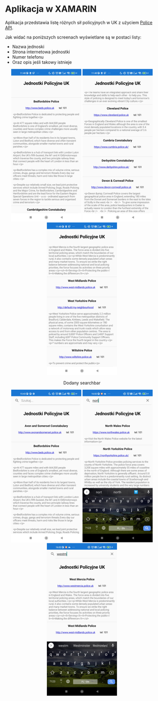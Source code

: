 # Aplikacja w XAMARIN

Aplikacja przedstawia listę różnych sił policyjnych w UK z użyciem [Police API](https://data.police.uk/docs/).

Jak widać na poniższych screenach wyświetlane są w postaci listy:
 - Nazwa jednoski
 - Strona internetowa jednostki
 - Numer telefonu
 - Oraz opis jeśli takowy istnieje

<div style="display: inline-block;" align="center">
  <img src="https://github.com/xRalph18/DniOtwarteApp_xaml/blob/main/screens/DniOtwarte1.jpg" alt="AppScreen1" style="height: 500px;"/>
  <img src="https://github.com/xRalph18/DniOtwarteApp_xaml/blob/main/screens/DniOtwarte2.jpg" alt="AppScreen2" style="height: 500px;"/>
  <img src="https://github.com/xRalph18/DniOtwarteApp_xaml/blob/main/screens/DniOtwarte3.jpg" alt="AppScreen3" style="height: 500px;"/>
</div>

<br>

<div style="display: inline-block;" align="center">
  <p>Dodany searchbar</p>
  <img src="https://github.com/xRalph18/DniOtwarteApp_xaml/blob/main/screens/DniOtwarte4.jpg" alt="AppScreen4" style="height: 500px;"/>
  <img src="https://github.com/xRalph18/DniOtwarteApp_xaml/blob/main/screens/DniOtwarte5.jpg" alt="AppScreen5" style="height: 500px;"/>
  <img src="https://github.com/xRalph18/DniOtwarteApp_xaml/blob/main/screens/DniOtwarte6.jpg" alt="AppScreen6" style="height: 500px;"/>
</div>
